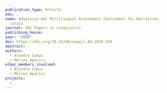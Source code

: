 ```yaml
---
publication_type: Article
eds: .
name: Adaptació del Multilingual Assessment Instrument for Narratives (MAIN) al
  català
journal: ZAS Papers in Linguistics
publishing_house: .
year: "2020"
doi: https://doi.org/10.21248/zaspil.64.2020.554
abstract: .
authors:
  - Alondra Camus
  - Melina Aparici
elbec_members_involved:
  - Alondra Camus
  - Melina Aparici
projects:
  - .
---
```

